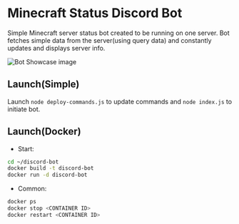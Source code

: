 # Minecraft Status Discord Bot

Simple Minecraft server status bot created to be running on one server. Bot fetches simple data from the server(using query data) and constantly updates and displays server info.

![Bot Showcase image](https://github.com/tomasss888/ServerStatus.git/images/showcase.png?raw=true)

## Launch(Simple)

Launch `node deploy-commands.js` to update commands and `node index.js` to initiate bot.

## Launch(Docker)

* Start:
```bash
cd ~/discord-bot 
docker build -t discord-bot 
docker run -d discord-bot 
```

* Common:
```bash
docker ps
docker stop <CONTAINER ID> 
docker restart <CONTAINER ID> 
```
